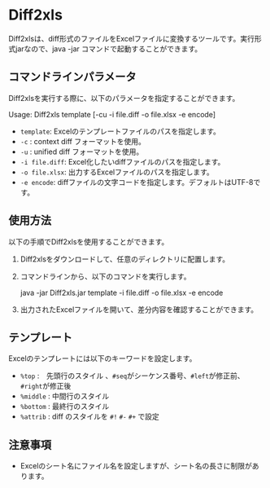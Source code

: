 # Diff2xls

Diff2xlsは、diff形式のファイルをExcelファイルに変換するツールです。実行形式jarなので、java -jar コマンドで起動することができます。

## コマンドラインパラメータ

Diff2xlsを実行する際に、以下のパラメータを指定することができます。

Usage: Diff2xls template [-cu -i file.diff -o file.xlsx -e encode]


- `template`: Excelのテンプレートファイルのパスを指定します。
- `-c` : context diff フォーマットを使用。
- `-u` : unified diff フォーマットを使用。
- `-i file.diff`: Excel化したいdiffファイルのパスを指定します。
- `-o file.xlsx`: 出力するExcelファイルのパスを指定します。
- `-e encode`: diffファイルの文字コードを指定します。デフォルトはUTF-8です。

## 使用方法

以下の手順でDiff2xlsを使用することができます。

1. Diff2xlsをダウンロードして、任意のディレクトリに配置します。
2. コマンドラインから、以下のコマンドを実行します。

   java -jar Diff2xls.jar template -i file.diff -o file.xlsx -e encode

3. 出力されたExcelファイルを開いて、差分内容を確認することができます。

## テンプレート
Excelのテンプレートには以下のキーワードを設定します。

- `%top` :　先頭行のスタイル 、`#seq`がシーケンス番号、`#left`が修正前、`#right`が修正後
- `%middle` : 中間行のスタイル
- `%bottom` : 最終行のスタイル
- `%attrib` : diff のスタイルを `#!` `#-` `#+` で設定

## 注意事項

- Excelのシート名にファイル名を設定しますが、シート名の長さに制限があります。

